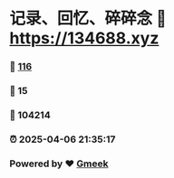 # 记录、回忆、碎碎念 :link: https://134688.xyz 
### :page_facing_up: [116](https://134688.xyz/tag.html) 
### :speech_balloon: 15 
### :hibiscus: 104214 
### :alarm_clock: 2025-04-06 21:35:17 
### Powered by :heart: [Gmeek](https://github.com/Meekdai/Gmeek)
